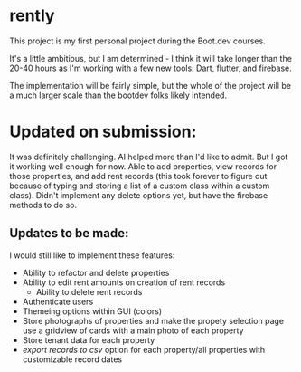 # rently

This project is my first personal project during the Boot.dev courses. 

It's a little ambitious, but I am determined - I think it will take longer than the 20-40 hours as I'm working with a few new tools: Dart, flutter, and firebase.

The implementation will be fairly simple, but the whole of the project will be a much larger scale than the bootdev folks likely intended. 


# Updated on submission:

It was definitely challenging. AI helped more than I'd like to admit. But I got it working well enough for now. Able to add properties, view records for those properties, and add rent records (this took forever to figure out because of typing and storing a list of a custom class within a custom class). Didn't implement any delete options yet, but have the firebase methods to do so. 

## Updates to be made:

I would still like to implement these features:

 - Ability to refactor and delete properties
 - Ability to edit rent amounts on creation of rent records
    - Ability to delete rent records
 - Authenticate users
 - Themeing options within GUI (colors)
 - Store photographs of properties and make the propety selection page use a gridview of cards with a main photo of each property
 - Store tenant data for each property
 - *export records to csv* option for each property/all properties with customizable record dates
